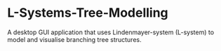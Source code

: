 # L-Systems-Tree-Modelling
A desktop GUI application that uses Lindenmayer-system (L-system) to model and visualise branching tree structures.
